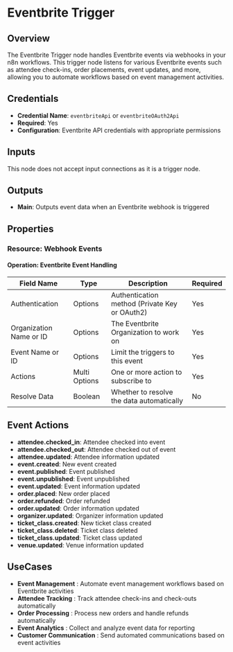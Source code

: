 # Eventbrite Trigger

## Overview

The Eventbrite Trigger node handles Eventbrite events via webhooks in your n8n workflows. This trigger node listens for various Eventbrite events such as attendee check-ins, order placements, event updates, and more, allowing you to automate workflows based on event management activities.

## Credentials

- **Credential Name**: `eventbriteApi` or `eventbriteOAuth2Api`
- **Required**: Yes
- **Configuration**: Eventbrite API credentials with appropriate permissions

## Inputs

This node does not accept input connections as it is a trigger node.

## Outputs

- **Main**: Outputs event data when an Eventbrite webhook is triggered

## Properties

### Resource: Webhook Events

#### Operation: Eventbrite Event Handling

| Field Name | Type | Description | Required |
|---|---|---|---|
| Authentication | Options | Authentication method (Private Key or OAuth2) | Yes |
| Organization Name or ID | Options | The Eventbrite Organization to work on | Yes |
| Event Name or ID | Options | Limit the triggers to this event | Yes |
| Actions | Multi Options | One or more action to subscribe to | Yes |
| Resolve Data | Boolean | Whether to resolve the data automatically | No |

## Event Actions

- **attendee.checked_in**: Attendee checked into event
- **attendee.checked_out**: Attendee checked out of event
- **attendee.updated**: Attendee information updated
- **event.created**: New event created
- **event.published**: Event published
- **event.unpublished**: Event unpublished
- **event.updated**: Event information updated
- **order.placed**: New order placed
- **order.refunded**: Order refunded
- **order.updated**: Order information updated
- **organizer.updated**: Organizer information updated
- **ticket_class.created**: New ticket class created
- **ticket_class.deleted**: Ticket class deleted
- **ticket_class.updated**: Ticket class updated
- **venue.updated**: Venue information updated

## UseCases

- **Event Management** : Automate event management workflows based on Eventbrite activities
- **Attendee Tracking** : Track attendee check-ins and check-outs automatically
- **Order Processing** : Process new orders and handle refunds automatically
- **Event Analytics** : Collect and analyze event data for reporting
- **Customer Communication** : Send automated communications based on event activities 